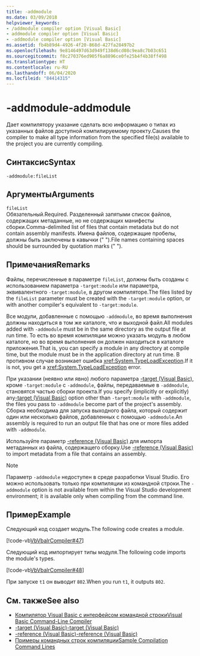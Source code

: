 ```yaml
---
title: -addmodule
ms.date: 03/09/2018
helpviewer_keywords:
- /addmodule compiler option [Visual Basic]
- addmodule compiler option [Visual Basic]
- -addmodule compiler option [Visual Basic]
ms.assetid: fb4b89d4-4926-4f20-868d-427fa28497b2
ms.openlocfilehash: 9e8146497d63d949f138d6cd08c9ea8c7b03c651
ms.sourcegitcommit: f8c270376ed905f6a8896ce0fe25b4f4b38ff498
ms.translationtype: HT
ms.contentlocale: ru-RU
ms.lasthandoff: 06/04/2020
ms.locfileid: "84414315"
---
```

# <a name="-addmodule"></a><span data-ttu-id="7d114-102">-addmodule</span><span class="sxs-lookup"><span data-stu-id="7d114-102">-addmodule</span></span>
<span data-ttu-id="7d114-103">Дает компилятору указание сделать всю информацию о типах из указанных файлов доступной компилируемому проекту.</span><span class="sxs-lookup"><span data-stu-id="7d114-103">Causes the compiler to make all type information from the specified file(s) available to the project you are currently compiling.</span></span>  
  
## <a name="syntax"></a><span data-ttu-id="7d114-104">Синтаксис</span><span class="sxs-lookup"><span data-stu-id="7d114-104">Syntax</span></span>  
  
```console  
-addmodule:fileList  
```  
  
## <a name="arguments"></a><span data-ttu-id="7d114-105">Аргументы</span><span class="sxs-lookup"><span data-stu-id="7d114-105">Arguments</span></span>  
 `fileList`  
 <span data-ttu-id="7d114-106">Обязательный.</span><span class="sxs-lookup"><span data-stu-id="7d114-106">Required.</span></span> <span data-ttu-id="7d114-107">Разделенный запятыми список файлов, содержащих метаданные, но не содержащих манифесты сборки.</span><span class="sxs-lookup"><span data-stu-id="7d114-107">Comma-delimited list of files that contain metadata but do not contain assembly manifests.</span></span> <span data-ttu-id="7d114-108">Имена файлов, содержащие пробелы, должны быть заключены в кавычки (" ").</span><span class="sxs-lookup"><span data-stu-id="7d114-108">File names containing spaces should be surrounded by quotation marks (" ").</span></span>  
  
## <a name="remarks"></a><span data-ttu-id="7d114-109">Примечания</span><span class="sxs-lookup"><span data-stu-id="7d114-109">Remarks</span></span>  
 <span data-ttu-id="7d114-110">Файлы, перечисленные в параметре `fileList`, должны быть созданы с использованием параметра `-target:module` или параметра, эквивалентного `-target:module`, в другом компиляторе.</span><span class="sxs-lookup"><span data-stu-id="7d114-110">The files listed by the `fileList` parameter must be created with the `-target:module` option, or with another compiler's equivalent to `-target:module`.</span></span>  
  
 <span data-ttu-id="7d114-111">Все модули, добавленные с помощью `-addmodule`, во время выполнения должны находиться в том же каталоге, что и выходной файл.</span><span class="sxs-lookup"><span data-stu-id="7d114-111">All modules added with `-addmodule` must be in the same directory as the output file at run time.</span></span> <span data-ttu-id="7d114-112">То есть во время компиляции можно указать модуль в любом каталоге, но во время выполнения он должен находиться в каталоге приложения.</span><span class="sxs-lookup"><span data-stu-id="7d114-112">That is, you can specify a module in any directory at compile time, but the module must be in the application directory at run time.</span></span> <span data-ttu-id="7d114-113">В противном случае возникает ошибка <xref:System.TypeLoadException>.</span><span class="sxs-lookup"><span data-stu-id="7d114-113">If it is not, you get a <xref:System.TypeLoadException> error.</span></span>  
  
 <span data-ttu-id="7d114-114">При указании (неявно или явно) любого параметра [-target (Visual Basic)](target.md), кроме `-target:module` с `-addmodule`, файлы, передаваемые в `-addmodule`, становятся частью сборки проекта.</span><span class="sxs-lookup"><span data-stu-id="7d114-114">If you specify (implicitly or explicitly) any[-target (Visual Basic)](target.md) option other than `-target:module` with `-addmodule`, the files you pass to `-addmodule` become part of the project's assembly.</span></span> <span data-ttu-id="7d114-115">Сборка необходима для запуска выходного файла, который содержит один или несколько файлов, добавленных с помощью `-addmodule`.</span><span class="sxs-lookup"><span data-stu-id="7d114-115">An assembly is required to run an output file that has one or more files added with `-addmodule`.</span></span>  
  
 <span data-ttu-id="7d114-116">Используйте параметр [-reference (Visual Basic)](reference.md) для импорта метаданных из файла, содержащего сборку.</span><span class="sxs-lookup"><span data-stu-id="7d114-116">Use [-reference (Visual Basic)](reference.md) to import metadata from a file that contains an assembly.</span></span>  
  
> [!NOTE]
> <span data-ttu-id="7d114-117">Параметр `-addmodule` недоступен в среде разработки Visual Studio. Его можно использовать только при компиляции из командной строки.</span><span class="sxs-lookup"><span data-stu-id="7d114-117">The `-addmodule` option is not available from within the Visual Studio development environment; it is available only when compiling from the command line.</span></span>  
  
## <a name="example"></a><span data-ttu-id="7d114-118">Пример</span><span class="sxs-lookup"><span data-stu-id="7d114-118">Example</span></span>  
 <span data-ttu-id="7d114-119">Следующий код создает модуль.</span><span class="sxs-lookup"><span data-stu-id="7d114-119">The following code creates a module.</span></span>  
  
 [!code-vb[VbVbalrCompiler#47](~/samples/snippets/visualbasic/VS_Snippets_VBCSharp/VbVbalrCompiler/VB/OptionStrictOff.vb#47)]  
  
 <span data-ttu-id="7d114-120">Следующий код импортирует типы модуля.</span><span class="sxs-lookup"><span data-stu-id="7d114-120">The following code imports the module's types.</span></span>  
  
 [!code-vb[VbVbalrCompiler#48](~/samples/snippets/visualbasic/VS_Snippets_VBCSharp/VbVbalrCompiler/VB/OptionStrictOff.vb#48)]  
  
 <span data-ttu-id="7d114-121">При запуске `t1` он выводит `802`.</span><span class="sxs-lookup"><span data-stu-id="7d114-121">When you run `t1`, it outputs `802`.</span></span>  
  
## <a name="see-also"></a><span data-ttu-id="7d114-122">См. также</span><span class="sxs-lookup"><span data-stu-id="7d114-122">See also</span></span>

- [<span data-ttu-id="7d114-123">Компилятор Visual Basic с интерфейсом командной строки</span><span class="sxs-lookup"><span data-stu-id="7d114-123">Visual Basic Command-Line Compiler</span></span>](index.md)
- [<span data-ttu-id="7d114-124">-target (Visual Basic)</span><span class="sxs-lookup"><span data-stu-id="7d114-124">-target (Visual Basic)</span></span>](target.md)
- [<span data-ttu-id="7d114-125">-reference (Visual Basic)</span><span class="sxs-lookup"><span data-stu-id="7d114-125">-reference (Visual Basic)</span></span>](reference.md)
- [<span data-ttu-id="7d114-126">Примеры командных строк компиляции</span><span class="sxs-lookup"><span data-stu-id="7d114-126">Sample Compilation Command Lines</span></span>](sample-compilation-command-lines.md)

